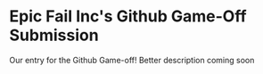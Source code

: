 # Epic Fail Inc's Github Game-Off Submission #
Our entry for the Github Game-off!
Better description coming soon
